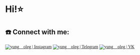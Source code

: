 # Hi!⭐️


## ☎️ Connect with me:
[<img alt="yung__oleg | Instagram" src="https://img.shields.io/badge/-Instagramm-FFB4B4.svg?logo=instagram&style=for-the-badge" style="font-family: Montserrat;" />](https://www.instagram.com/yung__oleg)
[<img alt="yung__oleg | Telegram" src="https://img.shields.io/badge/-Telegram-2CA5E0.svg?logo=telegram&style=for-the-badge" style="font-family: Montserrat;" />](https://t.me/yung_oleg)
[<img alt="yung__oleg | VK" src="https://img.shields.io/badge/-Vk-2D2F37.svg?logo=vk&style=for-the-badge" style="font-family: Montserrat;" />](https://vk.com/yung_oleg)
